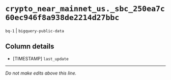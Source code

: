 # `crypto_near_mainnet_us._sbc_250ea7c60ec946f8a938de2214d27bbc`
`bq-1` | `bigquery-public-data`

## Column details
* [TIMESTAMP] `last_update`

-------------------------------------------------------------------------------
*Do not make edits above this line.*
